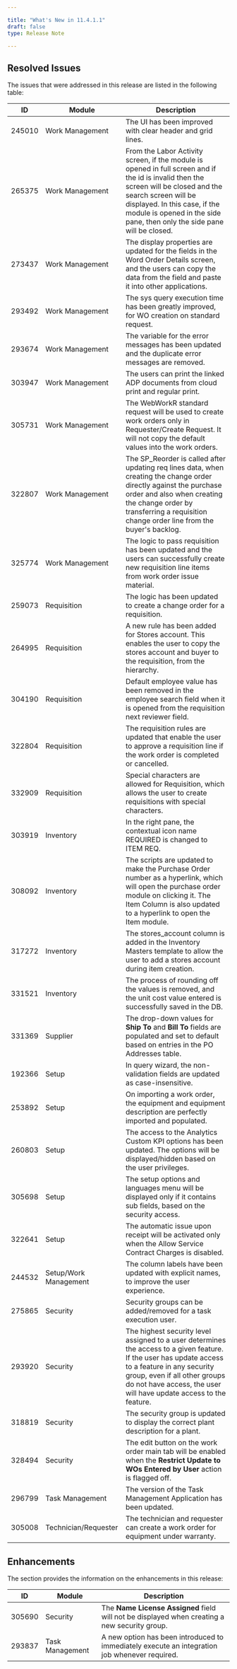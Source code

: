 ```yaml
---  

title: "What's New in 11.4.1.1"  
draft: false 
type: Release Note

---
```


## Resolved Issues

The issues that were addressed in this release are listed in the following
table:

|ID | Module | Description  
---|---|---  
245010 | Work Management | The UI has been improved with clear header and grid lines.  
265375 | Work Management |  From the Labor Activity screen, if the module is opened in full screen and if the id is invalid then the screen will be closed and the search screen will be displayed. In this case, if the module is opened in the side pane, then only the side pane will be closed.  
273437 | Work Management | The display properties are updated for the fields in the Word Order Details screen, and the users can copy the data from the field and paste it into other applications.  
293492 | Work Management | The sys query execution time has been greatly improved, for WO creation on standard request.  
293674 | Work Management | The variable for the error messages has been updated and the duplicate error messages are removed.  
303947 | Work Management | The users can print the linked ADP documents from cloud print and regular print.  
305731 | Work Management | The WebWorkR standard request will be used to create work orders only in Requester/Create Request. It will not copy the default values into the work orders.  
322807 | Work Management | The SP_Reorder is called after updating req lines data, when creating the change order directly against the purchase order and also when creating the change order by transferring a requisition change order line from the buyer's backlog.  
325774 | Work Management | The logic to pass requisition has been updated and the users can successfully create new requisition line items from work order issue material.  
259073 | Requisition | The logic has been updated to create a change order for a requisition.  
264995 | Requisition | A new rule has been added for Stores account. This enables the user to copy the stores account and buyer to the requisition, from the hierarchy.   
304190 | Requisition  | Default employee value has been removed in the employee search field when it is opened from the requisition next reviewer field.   
322804 | Requisition  | The requisition rules are updated that enable the user to approve a requisition line if the work order is completed or cancelled.  
332909 | Requisition  | Special characters are allowed for Requisition, which allows the user to create requisitions with special characters.  
303919 | Inventory | In the right pane, the contextual icon name REQUIRED is changed to ITEM REQ.  
308092 | Inventory | The scripts are updated to make the Purchase Order number as a hyperlink, which will open the purchase order module on clicking it. The Item Column is also updated to a hyperlink to open the Item module.  
317272 | Inventory | The stores_account column is added in the Inventory Masters template to allow the user to add a stores account during item creation.  
331521 | Inventory |  The process of rounding off the values is removed, and the unit cost value entered is successfully saved in the DB.  
331369 | Supplier | The drop-down values for **Ship To** and **Bill To** fields are populated and set to default based on entries in the PO Addresses table.  
192366 | Setup | In query wizard, the non-validation fields are updated as case-insensitive.  
253892 | Setup | On importing a work order, the equipment and equipment description are perfectly imported and populated.  
260803 | Setup | The access to the Analytics Custom KPI options has been updated. The options will be displayed/hidden based on the user privileges.  
305698 | Setup | The setup options and languages menu will be displayed only if it contains sub fields, based on the security access.  
322641 | Setup | The automatic issue upon receipt will be activated only when the Allow Service Contract Charges is disabled.   
244532 | Setup/Work Management | The column labels have been updated with explicit names, to improve the user experience.  
275865 | Security | Security groups can be added/removed for a task execution user.   
293920 | Security |  The highest security level assigned to a user determines the access to a given feature. If the user has update access to a feature in any security group, even if all other groups do not have access, the user will have update access to the feature.  
318819 | Security | The security group is updated to display the correct plant description for a plant.  
328494 | Security | The edit button on the work order main tab will be enabled when the **Restrict Update to WOs Entered by User** action is flagged off.   
296799 | Task Management | The version of the Task Management Application has been updated.  
305008 | Technician/Requester | The technician and requester can create a work order for equipment under warranty.  
  
## Enhancements

The section provides the information on the enhancements in this release:

ID | Module | Description  
---|---|---  
305690 | Security | The **Name License Assigned** field will not be displayed when creating a new security group.  
293837 | Task Management | A new option has been introduced to immediately execute an integration job whenever required.

